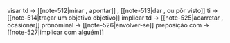 visar
	td -> [[note-512|mirar , apontar]] , [[note-513|dar , ou pôr visto]]
	ti -> [[note-514|traçar um objetivo objetivo]]
implicar
	td -> [[note-525|acarretar , ocasionar]]
	pronominal -> [[note-526|envolver-se]]
	preposição com -> [[note-527|implicar com alguém]]
